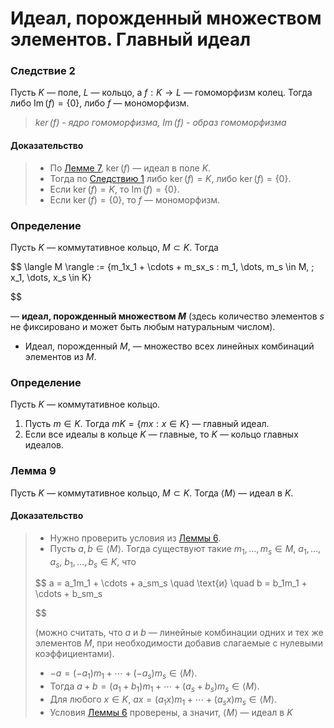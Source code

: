 # Идеал, порожденный множеством элементов. Главный идеал

### **Следствие 2**

Пусть $K$ — поле, $L$ — кольцо, а $f : K \to L$ — гомоморфизм колец. Тогда либо $\operatorname{Im}(f) = \{0\}$, либо $f$ — мономорфизм.

> _$\ker(f)$ - ядро гомоморфизма, $\operatorname{Im}(f)$ - образ гомоморфизма_

#### **Доказательство**

> + По [Лемме 7](08.md#лемма-7), $\ker(f)$ — идеал в поле $K$.
> + Тогда по [Следствию 1](09.md#следствие-1) либо $\ker(f) = K$, либо $\ker(f) = \{0\}$.
> + Если $\ker(f) = K$, то $\operatorname{Im}(f) = \{0\}$.
> + Если $\ker(f) = \{0\}$, то $f$ — мономорфизм.

### **Определение**

Пусть $K$ — коммутативное кольцо, $M \subset K$. Тогда

$$
\langle M \rangle := \{m_1x_1 + \cdots + m_sx_s : m_1, \dots, m_s \in M, \; x_1, \dots, x_s \in K\}

$$

— **идеал, порожденный множеством $M$** (здесь количество элементов $s$ не фиксировано и может быть любым натуральным числом).

+ Идеал, порожденный $M$, — множество всех линейных комбинаций элементов из $M$.

### **Определение**

Пусть $K$ — коммутативное кольцо.

1) Пусть $m \in K$. Тогда $mK = \{mx : x \in K\}$ — главный идеал.
2) Если все идеалы в кольце $K$ — главные, то $K$ — кольцо главных идеалов.

### **Лемма 9**

Пусть $K$ — коммутативное кольцо, $M \subset K$. Тогда $\langle M \rangle$ — идеал в $K$.

#### **Доказательство**

> + Нужно проверить условия из [Леммы 6](08.md#лемма-6).
> + Пусть $a, b \in \langle M \rangle$. Тогда существуют такие $m_1, \dots, m_s \in M$, $a_1, \dots, a_s$, $b_1, \dots, b_s \in K$, что
>
> $$
> a = a_1m_1 + \cdots + a_sm_s \quad \text{и} \quad b = b_1m_1 + \cdots + b_sm_s
>
> $$
>
> (можно считать, что $a$ и $b$ — линейные комбинации одних и тех же элементов $M$, при необходимости добавив слагаемые с нулевыми коэффициентами).
>
> + $-a = (-a_1)m_1 + \cdots + (-a_s)m_s \in \langle M \rangle$.
> + Тогда $a + b = (a_1 + b_1)m_1 + \cdots + (a_s + b_s)m_s \in \langle M \rangle$.
> + Для любого $x \in K$, $ax = (a_1x)m_1 + \cdots + (a_sx)m_s \in \langle M \rangle$.
> + Условия [Леммы 6](08.md#лемма-6) проверены, а значит, $\langle M \rangle$ — идеал в $K$
